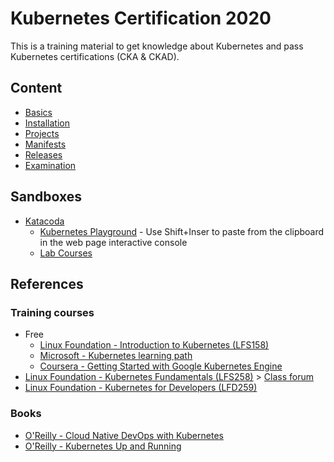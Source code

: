 # Kubernetes Certification 2020

This is a training material to get knowledge about Kubernetes and pass Kubernetes certifications (CKA & CKAD).

## Content

* [Basics](./docs/basics.md)
* [Installation](./docs/installation.md)
* [Projects](./docs/projects.md)
* [Manifests](./docs/manifests.md)
* [Releases](./docs/releases.md)
* [Examination](./docs/examination.md)

## Sandboxes

* [Katacoda](https://www.katacoda.com/)
  * [Kubernetes Playground](https://www.katacoda.com/courses/kubernetes/playground) - Use Shift+Inser to paste from the clipboard in the web page interactive console
  * [Lab Courses](https://www.katacoda.com/learn)

## References

### Training courses

* Free
  * [Linux Foundation - Introduction to Kubernetes (LFS158)](https://training.linuxfoundation.org/training/introduction-to-kubernetes/)
  * [Microsoft - Kubernetes learning path](https://azure.microsoft.com/en-us/resources/kubernetes-learning-path/)
  * [Coursera - Getting Started with Google Kubernetes Engine](https://www.coursera.org/learn/google-kubernetes-engine)
* [Linux Foundation - Kubernetes Fundamentals (LFS258)](https://trainingportal.linuxfoundation.org/learn/course/kubernetes-fundamentals-lfs258/course-introduction/course-information) > [Class forum](https://forum.linuxfoundation.org/categories/lfs258-class-forum)
* [Linux Foundation - Kubernetes for Developers (LFD259)](https://trainingportal.linuxfoundation.org/learn/course/kubernetes-for-developers-lfd259/introduction/course-information)

### Books

* [O'Reilly - Cloud Native DevOps with Kubernetes](https://www.oreilly.com/library/view/cloud-native-devops/9781492040750/)
* [O'Reilly - Kubernetes Up and Running](https://www.oreilly.com/library/view/kubernetes-up-and/9781491935668/)
